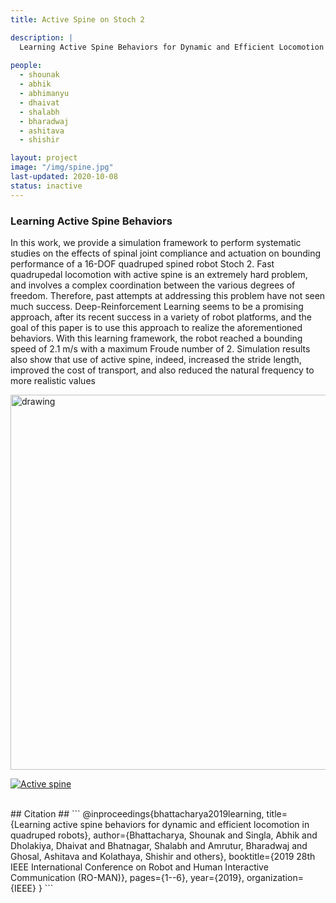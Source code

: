 ```yaml
---
title: Active Spine on Stoch 2

description: |
  Learning Active Spine Behaviors for Dynamic and Efficient Locomotion
  
people:
  - shounak
  - abhik
  - abhimanyu
  - dhaivat
  - shalabh
  - bharadwaj 
  - ashitava
  - shishir

layout: project
image: "/img/spine.jpg"
last-updated: 2020-10-08
status: inactive
---
```

### Learning Active Spine Behaviors 
In this work, we provide a simulation framework
to perform systematic studies on the effects of spinal joint
compliance and actuation on bounding performance of a
16-DOF quadruped spined robot Stoch 2. Fast quadrupedal
locomotion with active spine is an extremely hard problem, and
involves a complex coordination between the various degrees of
freedom. Therefore, past attempts at addressing this problem
have not seen much success. Deep-Reinforcement Learning
seems to be a promising approach, after its recent success in a
variety of robot platforms, and the goal of this paper is to use
this approach to realize the aforementioned behaviors. With
this learning framework, the robot reached a bounding speed
of 2.1 m/s with a maximum Froude number of 2. Simulation
results also show that use of active spine, indeed, increased the
stride length, improved the cost of transport, and also reduced
the natural frequency to more realistic values 
 
 


<img src="{{site.base}}/img/spine2.jpg" alt="drawing" width="600"/>

[![Active spine](http://i3.ytimg.com/vi/INp4aa-8z2E/hqdefault.jpg)](https://www.youtube.com/watch?v=INp4aa-8z2E&ab_channel=StochIISc )

<br/>
## Citation ##
```
        @inproceedings{bhattacharya2019learning,
          title={Learning active spine behaviors for dynamic and efficient locomotion in quadruped robots},
          author={Bhattacharya, Shounak and Singla, Abhik and Dholakiya, Dhaivat and Bhatnagar, Shalabh and Amrutur, Bharadwaj and Ghosal, Ashitava and Kolathaya, Shishir and others},
          booktitle={2019 28th IEEE International Conference on Robot and Human Interactive Communication (RO-MAN)},
          pages={1--6},
          year={2019},
          organization={IEEE}
        }
```
<br/>